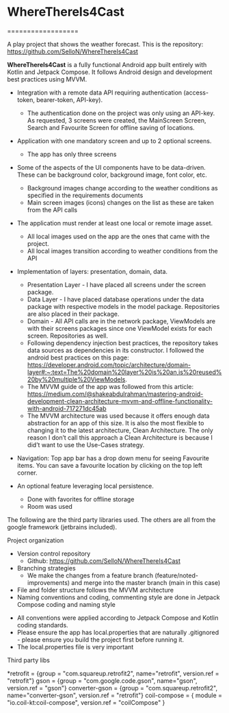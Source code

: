 # WhereThereIs4Cast
==================

A play project that shows the weather forecast. This is the
repository: https://github.com/SelloN/WhereThereIs4Cast

**WhereThereIs4Cast** is a fully functional Android app built entirely with Kotlin and Jetpack Compose. It
follows Android design and development best practices using MVVM.

* Integration with a remote data API requiring authentication (access-token, bearer-token, API-key).
    - The authentication done on the project was only using an API-key. As requested, 3 screens were
      created, the MainScreen Screen, Search and Favourite Screen for offline saving of locations.
* Application with one mandatory screen and up to 2 optional screens.
    - The app has only three screens
* Some of the aspects of the UI components have to be data-driven. These can be background color,
  background image, font color, etc.
    - Background images change according to the weather conditions as specified in the requirements
      documents
    - Main screen images (icons) changes on the list as these are taken from the API calls
* The application must render at least one local or remote image asset.
    - All local images used on the app are the ones that came with the project.
    - All local images transition according to weather conditions from the API
* Implementation of layers: presentation, domain, data.
    - Presentation Layer - I have placed all screens under the screen package.
    - Data Layer - I have placed database operations under the data package with respective models
      in the model package. Repositories are also placed in their package.
    - Domain - All API calls are in the network package, ViewModels are with their screens packages
      since one ViewModel exists for each screen. Repositories as well.
    - Following dependency injection best practices, the repository takes data sources as
      dependencies in its constructor. I followed the android best practices on this
      page: https://developer.android.com/topic/architecture/domain-layer#:~:text=The%20domain%20layer%20is%20an,is%20reused%20by%20multiple%20ViewModels.
    - The MVVM guide of the app was followed from this
      article: https://medium.com/@shakeabdulrahman/mastering-android-development-clean-architecture-mvvm-and-offline-functionality-with-android-717271dc45ab
    - The MVVM architecture was used because it offers enough data abstraction for an app of this
      size. It is also the most flexible to changing it to the latest architecture, Clean
      Architecture. The only reason I don’t call this approach a Clean Architecture is because I
      did’t want to use the Use-Cases strategy.
* Navigation: Top app bar has a drop down menu for seeing Favourite items. You can save a favourite
  location by clicking on the top left corner.

* An optional feature leveraging local persistence.
    - Done with favorites for offline storage
    - Room was used

The following are the third party
libraries used. The others are all from the google framework (jetbrains included).

Project organization

* Version control repository
    - Github: https://github.com/SelloN/WhereThereIs4Cast
* Branching strategies
    - We make the changes from a feature branch (feature/noted-improvements) and merge into the
      master branch (main in this case)
* File and folder structure follows the MVVM architecture
* Naming conventions and coding, commenting style are done in Jetpack Compose coding and naming
  style

- All conventions were applied according to Jetpack Compose and Kotlin coding standards.
- Please ensure the app has local.properties that are naturally .gitignored - please ensure you
  build the project first before running it.
- The local.properties file is very important

Third party libs

*retrofit = {group = "com.squareup.retrofit2", name="retrofit", version.ref = "retrofit"}
gson = {group = "com.google.code.gson", name="gson", version.ref = "gson"}
converter-gson = {group = "com.squareup.retrofit2", name="converter-gson", version.ref = "retrofit"}
coil-compose = { module = "io.coil-kt:coil-compose", version.ref = "coilCompose" }